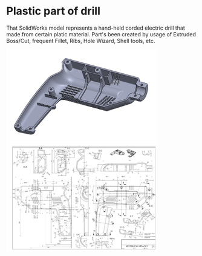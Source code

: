 # Plastic part of drill
That SolidWorks model represents a hand-held corded electric drill that made from certain platic material. Part's been created by usage of 
Extruded Boss/Cut, frequent Fillet, Ribs, Hole Wizard, Shell tools, etc.
<p float="left">
  <img src="/DrillOnPicture.PNG" width="400" />
  <img src="/DrawingAsPicture(small).png" width="400" /> 
</p>
